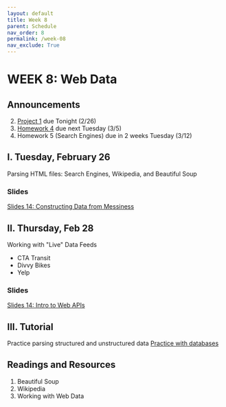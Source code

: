 ```yaml
---
layout: default
title: Week 8
parent: Schedule
nav_order: 8
permalink: /week-08
nav_exclude: True
---
```


# WEEK 8: Web Data

## Announcements
2. [Project 1](course-files/projects/project_01/README) due Tonight (2/26)
3. [Homework 4](course-files/homework/hw04/README) due next Tuesday (3/5)
3. Homework 5 (Search Engines) due in 2 weeks Tuesday (3/12)

## I. Tuesday, February 26
Parsing HTML files: Search Engines, Wikipedia, and Beautiful Soup

### Slides
[Slides 14: Constructing Data from Messiness](https://docs.google.com/presentation/d/1bw8j00ZkTtHGTmgu7S82AGYsgzKvy9Twldyslt1MSJs/edit?usp=sharing)

## II. Thursday, Feb 28
Working with "Live" Data Feeds
* CTA Transit
* Divvy Bikes
* Yelp

### Slides
[Slides 14: Intro to Web APIs](#)

## III. Tutorial
Practice parsing structured and unstructured data
[Practice with databases](course-files/tutorials/tutorial07/README)

## Readings and Resources
1. Beautiful Soup
2. Wikipedia
3. Working with Web Data